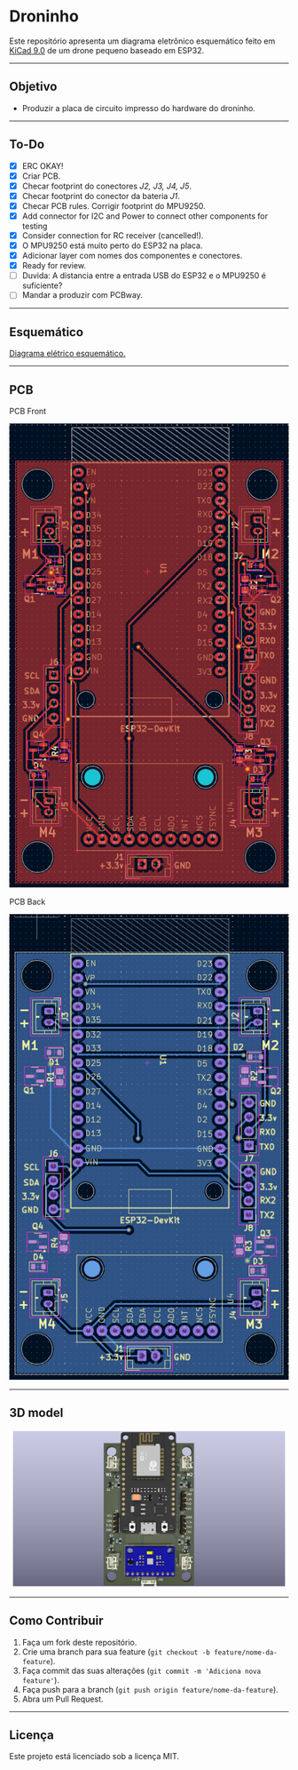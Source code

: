 # Droninho

Este repositório apresenta um diagrama eletrônico esquemático feito em [KiCad 9.0](https://www.kicad.org/) de um drone pequeno baseado em ESP32. 

---

## Objetivo

- Produzir a placa de circuito impresso do hardware do droninho.

---

## To-Do

- [x] ERC OKAY!
- [x] Criar PCB.
- [x] Checar footprint do conectores *J2, J3, J4, J5*.
- [x] Checar footprint do conector da bateria *J1*.
- [x] Checar PCB rules. Corrigir footprint do MPU9250.
- [x] Add connector for I2C and Power to connect other components for testing
- [x] Consider connection for RC receiver (cancelled!).
- [x] O MPU9250 está muito perto do ESP32 na placa.
- [x] Adicionar layer com nomes dos componentes e conectores. 
- [x] Ready for review.
- [ ] Duvida: A distancia entre a entrada USB do ESP32 e o MPU9250 é suficiente?
- [ ] Mandar a produzir com PCBway.

---
 
## Esquemático

[Diagrama elétrico esquemático.](schematics.pdf)

---

## PCB

PCB Front

![PCB](front.png)

PCB Back

![PCB](back.png)

---

## 3D model

![3DModel](droninho.png)

---

## Como Contribuir

1. Faça um fork deste repositório.
2. Crie uma branch para sua feature (`git checkout -b feature/nome-da-feature`).
3. Faça commit das suas alterações (`git commit -m 'Adiciona nova feature'`).
4. Faça push para a branch (`git push origin feature/nome-da-feature`).
5. Abra um Pull Request.

---

## Licença

Este projeto está licenciado sob a licença MIT.